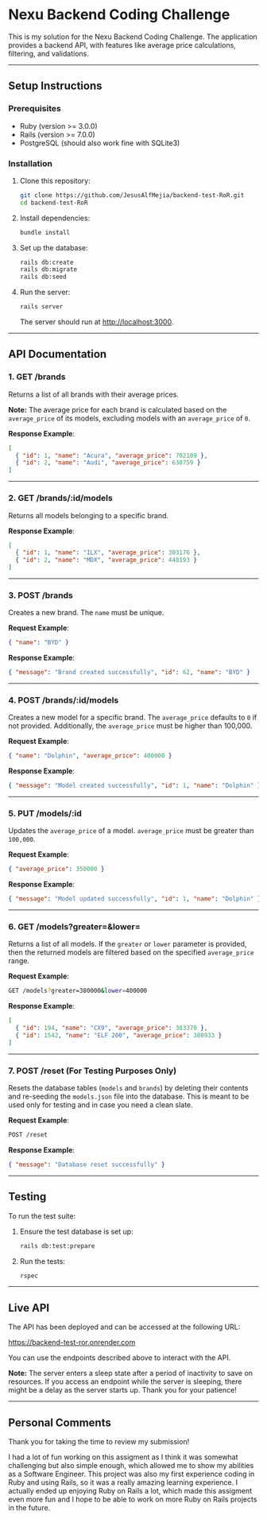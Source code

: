 # **Nexu Backend Coding Challenge**

This is my solution for the Nexu Backend Coding Challenge. The application provides a backend API, with features like average price calculations, filtering, and validations.

---

## **Setup Instructions**

### **Prerequisites**

- Ruby (version >= 3.0.0)
- Rails (version >= 7.0.0)
- PostgreSQL (should also work fine with SQLite3)

### **Installation**

1. Clone this repository:

   ```bash
   git clone https://github.com/JesusAlfMejia/backend-test-RoR.git
   cd backend-test-RoR
   ```

2. Install dependencies:

   ```bash
   bundle install
   ```

3. Set up the database:

   ```bash
   rails db:create
   rails db:migrate
   rails db:seed
   ```

4. Run the server:
   ```bash
   rails server
   ```
   The server should run at [http://localhost:3000](http://localhost:3000).

---

## **API Documentation**

### **1. GET /brands**

Returns a list of all brands with their average prices.

**Note:** The average price for each brand is calculated based on the `average_price` of its models, excluding models with an `average_price` of `0`.

**Response Example**:

```json
[
  { "id": 1, "name": "Acura", "average_price": 702109 },
  { "id": 2, "name": "Audi", "average_price": 630759 }
]
```

---

### **2. GET /brands/:id/models**

Returns all models belonging to a specific brand.

**Response Example**:

```json
[
  { "id": 1, "name": "ILX", "average_price": 303176 },
  { "id": 2, "name": "MDX", "average_price": 448193 }
]
```

---

### **3. POST /brands**

Creates a new brand. The `name` must be unique.

**Request Example**:

```json
{ "name": "BYD" }
```

**Response Example**:

```json
{ "message": "Brand created successfully", "id": 62, "name": "BYD" }
```

---

### **4. POST /brands/:id/models**

Creates a new model for a specific brand. The `average_price` defaults to `0` if not provided. Additionally, the `average_price` must be higher than 100,000.

**Request Example**:

```json
{ "name": "Dolphin", "average_price": 400000 }
```

**Response Example**:

```json
{ "message": "Model created successfully", "id": 1, "name": "Dolphin" }
```

---

### **5. PUT /models/:id**

Updates the `average_price` of a model. `average_price` must be greater than `100,000`.

**Request Example**:

```json
{ "average_price": 350000 }
```

**Response Example**:

```json
{ "message": "Model updated successfully", "id": 1, "name": "Dolphin" }
```

---

### **6. GET /models?greater=&lower=**

Returns a list of all models. If the `greater` or `lower` parameter is provided, then the returned models are filtered based on the specified `average_price` range.

**Request Example**:

```bash
GET /models?greater=380000&lower=400000
```

**Response Example**:

```json
[
  { "id": 194, "name": "CX9", "average_price": 383370 },
  { "id": 1542, "name": "ELF 200", "average_price": 380933 }
]
```

---

### **7. POST /reset** (For Testing Purposes Only)

Resets the database tables (`models` and `brands`) by deleting their contents and re-seeding the `models.json` file into the database. This is meant to be used only for testing and in case you need a clean slate.

**Request Example**:

```bash
POST /reset
```

**Response Example**:

```json
{ "message": "Database reset successfully" }
```

---

## **Testing**

To run the test suite:

1. Ensure the test database is set up:

   ```bash
   rails db:test:prepare
   ```

2. Run the tests:
   ```bash
   rspec
   ```

---

## **Live API**

The API has been deployed and can be accessed at the following URL:

https://backend-test-ror.onrender.com

You can use the endpoints described above to interact with the API.

**Note:** The server enters a sleep state after a period of inactivity to save on resources. If you access an endpoint while the server is sleeping, there might be a delay as the server starts up. Thank you for your patience!

---

## **Personal Comments**

Thank you for taking the time to review my submission!

I had a lot of fun working on this assigment as I think it was somewhat challenging but also simple enough, which allowed me to show my abilities as a Software Engineer. This project was also my first experience coding in Ruby and using Rails, so it was a really amazing learning experience. I actually ended up enjoying Ruby on Rails a lot, which made this assigment even more fun and I hope to be able to work on more Ruby on Rails projects in the future.
